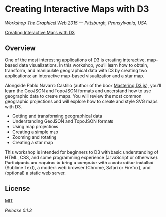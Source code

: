 # Creating Interactive Maps with D3

_Workshop [The Graphical Web 2015](https://www.graphicalweb.org/2015) — Pittsburgh, Pennsylvania, USA_

[Creating Interactive Maps with D3](http://pnavarrc.github.io/workshop-d3-maps/)

## Overview

One of the most interesting applications of D3 is creating interactive, map-based data visualizations. In this workshop, you’ll learn how to obtain, transform, and manipulate geographical data with D3 by creating two applications: an interactive map-based visualization and a star map.

Alongside Pablo Navarro Castillo (author of the book [Mastering D3.js](http://www.amazon.com/Mastering-D3-js-Visualization-JavaScript-Developers/dp/178328627X)), you’ll learn the GeoJSON and TopoJSON formats and understand how to use geographic data to create maps. You will review the most common geographic projections and will explore how to create and style SVG maps with D3.

- Getting and transforming geographical data
- Understanding GeoJSON and TopoJSON formats
- Using map projections
- Creating a simple map
- Zooming and rotating
- Creating a star map

This workshop is intended for beginners to D3 with basic understanding of HTML, CSS, and some programming experience (JavaScript or otherwise). Participants are required to bring a computer with a code editor installed (Sublime Text), a modern web browser (Chrome, Safari or Firefox), and (optional) a static web server.

## License

[MIT](LICENSE)

_Release 0.1.3_
